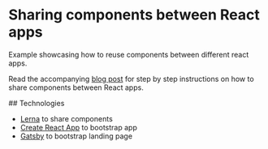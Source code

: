# Sharing components between React apps

Example showcasing how to reuse components between different react apps.

Read the accompanying [blog post](https://www.wizardry.io/sharing-components-between-react-apps/) for step by step instructions on how to share components between React apps.

## Technologies

* [Lerna](https://lernajs.io/) to share components
* [Create React App](https://github.com/facebook/create-react-app/) to bootstrap app
* [Gatsby](https://www.gatsbyjs.org/) to bootstrap landing page